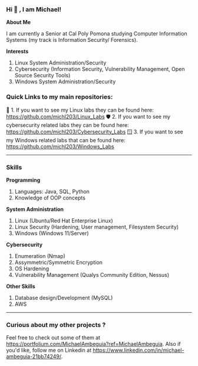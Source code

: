 ### Hi 👋 , I am Michael!



**About Me**
 
 I am currently a Senior at Cal Poly Pomona studying Computer Information Systems (my track is Information Security/ Forensics).
 

 
**Interests**
1. Linux System Administration/Security
2. Cybersecurity (Information Security, Vulnerability Management, Open Source Security Tools)
3. Windows System Administration/Security

###  Quick Links to my main repositories:

🐧 1. If you want to see my Linux labs they can be found here: https://github.com/michl203/Linux_Labs
🛡️ 2. If you want to see my cybersecurity related labs they can be found here: https://github.com/michl203/Cybersecurity_Labs
🪟 3. If you want to see my Windows related labs that can be found here: https://github.com/michl203/Windows_Labs
___________________________________________________________________________________________________  

### Skills
**Programming**
 1. Languages: Java, SQL, Python
 2. Knowledge of OOP concepts  

**System Administration**
 1. Linux (Ubuntu/Red Hat Enterprise Linux)
 2. Linux Security (Hardening, User management, Filesystem Security)
 3. Windows (Windows 11/Server)

**Cybersecurity**
 1. Enumeration (Nmap)
 2. Assymmetric/Symmetric Encryption
 3. OS Hardening 
 4. Vulnerability Management (Qualys Community Edition, Nessus)

**Other Skills**
 1. Database design/Development (MySQL)
 2. AWS
   

___________________________________________________________________________________________________  


   
### Curious about my other projects ?
Feel free to check out some of them at https://portfolium.com/MichaelAmbeguia?ref=MichaelAmbeguia.
Also if you'd like, follow me on Linkedin at https://www.linkedin.com/in/michael-ambeguia-21bb74249/.










